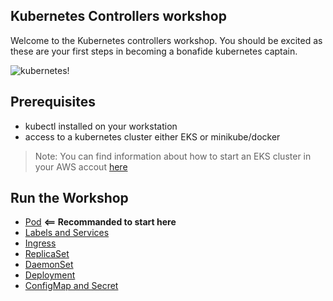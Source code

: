 ## Kubernetes Controllers workshop

Welcome to the Kubernetes controllers workshop. You should be excited as these are your first steps in becoming a bonafide kubernetes captain. 

![kubernetes!](https://media.giphy.com/media/j6MMHvVSIAzhAiP2IZ/giphy.gif)

## Prerequisites
- kubectl installed on your workstation
- access to a kubernetes cluster either EKS or minikube/docker
>Note: You can find information about how to start an EKS cluster in your AWS accout [here](../eks-terraform/)

## Run the Workshop
- [Pod](pods/) **<== Recommanded to start here**
- [Labels and Services](labels-and-services/)
- [Ingress](ingress/)
- [ReplicaSet](replicaset/)
- [DaemonSet](daemonset/)
- [Deployment](deployment/)
- [ConfigMap and Secret](configmap-and-secret/)

